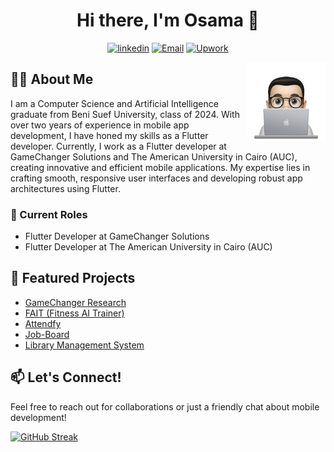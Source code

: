 <h1 align="center">Hi there, I'm Osama 👋</h1>

<p align="center">
    <a href="https://www.linkedin.com/in/0sama-m0" target="_blank"><img src="https://img.shields.io/badge/linkedin-%230177B5?style=flat&logo=linkedin&logoColor=white" alt="linkedin"/></a>
    <a href="mailto:osamamhmed3332@gmail.com" target="_blank"><img src="https://img.shields.io/badge/-Gmail-c14438?style=flat-square&logo=Gmail&logoColor=white" alt="Email"></a>
    <a href="https://www.upwork.com/freelancers/~01945d3f516a574489?mp_source=share" target="_blank"><img src="https://img.shields.io/badge/UpWork-6FDA44?style=flat&logo=Upwork&logoColor=white" alt="Upwork"></a>
</p>

<img src="https://github.com/OsamaMohammed3332/OsamaMohammed3332/blob/main/profile.png" align="right" width="25%"/>

## 👨‍💻 About Me

I am a Computer Science and Artificial Intelligence graduate from Beni Suef University, class of 2024. With over two years of experience in mobile app development, I have honed my skills as a Flutter developer. Currently, I work as a Flutter developer at GameChanger Solutions and The American University in Cairo (AUC), creating innovative and efficient mobile applications. My expertise lies in crafting smooth, responsive user interfaces and developing robust app architectures using Flutter.

### 🎯 Current Roles
- Flutter Developer at GameChanger Solutions
- Flutter Developer at The American University in Cairo (AUC)

## 🚀 Featured Projects

- [GameChanger Research](https://osamamohammed3332.github.io/My-Portfolio/?project=9)
- [FAIT (Fitness AI Trainer)](https://osamamohammed3332.github.io/My-Portfolio/?project=6)
- [Attendfy](https://osamamohammed3332.github.io/My-Portfolio/?project=5)
- [Job-Board](https://osamamohammed3332.github.io/My-Portfolio/?project=1)
- [Library Management System](https://osamamohammed3332.github.io/My-Portfolio/?project=0)

## 📫 Let's Connect!
Feel free to reach out for collaborations or just a friendly chat about mobile development!

[![GitHub Streak](https://github-readme-streak-stats.herokuapp.com/?user=OsamaMohammed3332&theme=dark)](https://git.io/streak-stats)
